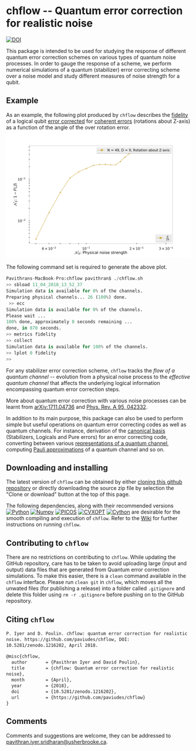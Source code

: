 # chflow -- Quantum error correction for realistic noise

[![DOI](https://zenodo.org/badge/125156309.svg)](https://zenodo.org/badge/latestdoi/125156309)

This package is intended to be used for studying the response of different quantum error correction schemes on various types of quantum noise processes. In order to gauge the response of a scheme, we perform numerical simulations of a quantum (stabilizer) error correcting scheme over a noise model and study different measures of noise strength for a qubit.

## Example
As an example, the following plot produced by `chflow` describes the [fidelity](https://github.com/paviudes/chflow/wiki/Measures-of-noise-strength) of a logical qubit [error corrected](https://github.com/paviudes/chflow/wiki/Running-Simulations#running-simulations) for [coherent errors](https://github.com/paviudes/chflow/wiki/Quantum-channels#predefined-channels) \(rotations about Z-axis\) as a function of the angle of the over rotation error.
![rotz](https://github.com/paviudes/chflow/blob/master/docs/rotz.jpg)

The following command set is required to generate the above plot.

```python
Pavithrans-MacBook-Pro:chflow pavithran$ ./chflow.sh
>> sbload 11_04_2018_13_52_37
Simulation data is available for 0% of the channels.
Preparing physical channels... 26 (100%) done.        
 >> ecc
Simulation data is available for 0% of the channels.
Please wait ...
100% done, approximately 0 seconds remaining ...   
done, in 870 seconds.
>> metrics fidelity 
>> collect
Simulation data is available for 100% of the channels.
>> lplot 0 fidelity
>> 
```

For any stabilizer error correction scheme, `chflow` tracks the _flow of a quantum channel_ -- evolution from a physical noise process to the _effective quantum channel_ that affects the underlying logical information encompassing quantum error correction steps.

More about quantum error correction with various noise processes can be learnt from [arXiv:1711.04736](https://arxiv.org/abs/1711.04736) and [Phys. Rev. A 95, 042332](https://journals.aps.org/pra/abstract/10.1103/PhysRevA.95.042332).

In addition to its main purpose, this package can also be used to perform simple but useful operations on quantum error correcting codes as well as quantum channels. For instance, derivation of the [canonical basis](https://github.com/paviudes/chflow/wiki/Quantum-error-correction#complete-description-of-a-stabilizer-code) \(Stabilizers, Logicals and Pure errors\) for an error correcting code, converting between various [representations of a quantum channel](https://github.com/paviudes/chflow/wiki/Quantum-channels#representations-for-quantum-channels), computing [Pauli approximations](https://github.com/paviudes/chflow/wiki/Quantum-channels#approximations-to-a-pauli-channel) of a quantum channel and so on.

## Downloading and installing
The latest version of `chflow` can be obtained by either [cloning this github repository](https://help.github.com/articles/cloning-a-repository/) or directly downloading the source zip file by selection the "Clone or download" button at the top of this page.

The following dependencies, along with their recommended versions
[![Python](https://img.shields.io/badge/Python-2.7-Green.svg)](https://www.python.org/downloads/)
[![Numpy](https://img.shields.io/badge/Numpy-1.1.0-Red.svg)](https://www.scipy.org/install.html)
[![PICOS](https://img.shields.io/badge/PICOS-1.1.2-Green.svg)](http://picos.zib.de/intro.html#installation)
[![CVXOPT](https://img.shields.io/badge/CVXOPT-1.1.9-Green.svg)](http://cvxopt.org/install/index.html)
[![Cython](https://img.shields.io/badge/Cython-0.25.2-Red.svg)](https://docs.anaconda.com/anaconda/install/)
are desirable for the smooth compiling and execution of `chflow`. Refer to the [Wiki](https://github.com/paviudes/chflow/wiki) for further instructions on running `chflow`.

## Contributing to `chflow`

There are no restrictions on contributing to `chflow`. While updating the GitHub repository, care has to be taken to avoid uploading large (input and output) data files that are generated from Quantum error correction simulations. To make this easier, there is a `clean` command available in the `chflow` interface. Please run `clean git` in `chflow`, which moves all the unwated files (for publishing a release) into a folder called `.gitignore` and delete this folder using `rm -r .gitignore` before pushing on to the GitHub repository.

## Citing `chflow`
```text
P. Iyer and D. Poulin. chflow: quantum error correction for realistic noise. https://github.com/paviudes/chflow, DOI: 10.5281/zenodo.1216202, April 2018.
```
```text
@misc{chflow,
  author       = {Pavithran Iyer and David Poulin},
  title        = {chflow: Quantum error correction for realistic noise},
  month        = {April},
  year         = {2018},
  doi          = {10.5281/zenodo.1216202},
  url          = {https://github.com/paviudes/chflow}
}
```
## Comments
Comments and suggestions are welcome, they can be addressed to pavithran.iyer.sridharan@usherbrooke.ca.
